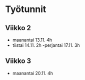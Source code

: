 # Työtunnit
## Viikko 2
- maanantai 13.11. 4h
- tiistai 14.11. 2h
-perjantai 17.11. 3h

## Viikko 3
- maanantai 20.11. 4h

